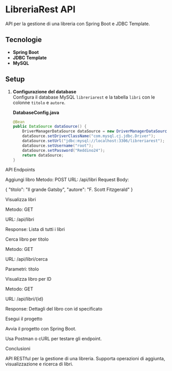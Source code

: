 # LibreriaRest API

API per la gestione di una libreria con Spring Boot e JDBC Template.

## Tecnologie
- **Spring Boot**
- **JDBC Template**
- **MySQL**

## Setup

1. **Configurazione del database**  
   Configura il database MySQL `libreriarest` e la tabella `libri` con le colonne `titolo` e `autore`.

   **DatabaseConfig.java**
   ```java
   @Bean
   public DataSource dataSource() {
       DriverManagerDataSource dataSource = new DriverManagerDataSource();
       dataSource.setDriverClassName("com.mysql.cj.jdbc.Driver");
       dataSource.setUrl("jdbc:mysql://localhost:3306/libreriarest");
       dataSource.setUsername("root");
       dataSource.setPassword("Reddino24");
       return dataSource;
   }

API Endpoints

Aggiungi libro
Metodo: POST
URL: /api/libri
Request Body:

{
  "titolo": "Il grande Gatsby",
  "autore": "F. Scott Fitzgerald"
}


Visualizza libri

Metodo: GET

URL: /api/libri

Response: Lista di tutti i libri

Cerca libro per titolo

Metodo: GET

URL: /api/libri/cerca

Parametri: titolo

Visualizza libro per ID

Metodo: GET

URL: /api/libri/{id}

Response: Dettagli del libro con id specificato

Esegui il progetto

Avvia il progetto con Spring Boot.

Usa Postman o cURL per testare gli endpoint.

Conclusioni

API RESTful per la gestione di una libreria. Supporta operazioni di aggiunta, visualizzazione e ricerca di libri.


